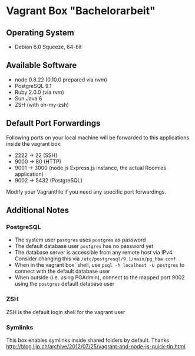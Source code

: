 # Vagrant Box "Bachelorarbeit"
## Operating System
* Debian 6.0 Squeeze, 64-bit

## Available Software
* node 0.8.22 (0.10.0 prepared via nvm)
* PostgreSQL 9.1
* Ruby 2.0.0 (via rvm)
* Sun Java 6
* ZSH (with oh-my-zsh)

## Default Port Forwardings
Following ports on your local machine will be forwarded to this applications inside the vagrant box:
* 2222 -> 22 (SSH)
* 9000 -> 80 (HTTP)
* 9001 -> 3000 (node.js Express.js instance, the actual Roomies application)
* 9002 -> 5432 (PostgreSQL)

Modify your Vagrantfile if you need any specific port forwardings.

## Additional Notes
### PostgreSQL
* The system user `postgres` uses `postgres` as password
* The default database user `postgres` has no password yet
* The database server is accessible from any remote host via IPv4. Consider changing this via `/etc/postgresql/9.1/main/pg_hba.conf`
* When in the vagrant box' shell, use `psql -h localhost -U postgres` to connect with the default database user
* When outside (i.e. using PGAdmin), connect to the mapped port 9002 using the `postgres` default database user

### ZSH
ZSH is the default login shell for the vagrant user

### Symlinks
This box enables symlinks inside shared folders by default. Thanks http://blog.liip.ch/archive/2012/07/25/vagrant-and-node-js-quick-tip.html.
